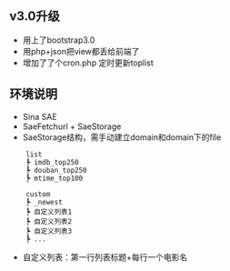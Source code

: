 v3.0升级
-----
* 用上了bootstrap3.0
* 用php+json把view都丢给前端了
* 增加了了个cron.php 定时更新toplist

环境说明
-----
* Sina SAE
* SaeFetchurl + SaeStorage
* SaeStorage结构，需手动建立domain和domain下的file
```
    list
    ┡ imdb_top250
    ┡ douban_top250
    ┡ mtime_top100

    custom
    ┡ _newest
    ┡ 自定义列表1
    ┡ 自定义列表2
    ┡ 自定义列表3
    ┡ ...
```      
* 自定义列表：第一行列表标题+每行一个电影名 
